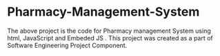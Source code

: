 # Pharmacy-Management-System 

The above project is the code for Pharmacy management System using html, JavaScript and Embeded JS . This project was created as a part of Software Engineering Project Component.
